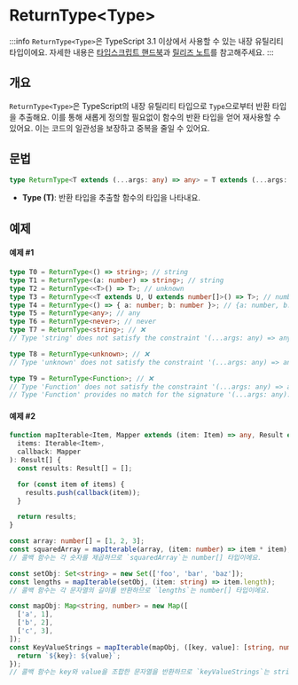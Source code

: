 # ReturnType\<Type>

:::info
`ReturnType<Type>`은 TypeScript 3.1 이상에서 사용할 수 있는 내장 유틸리티 타입이에요. 자세한 내용은 [타입스크립트 핸드북](https://www.typescriptlang.org/docs/handbook/utility-types.html#parameterstype)과 [릴리즈 노트](https://www.typescriptlang.org/docs/handbook/release-notes/typescript-3-0.html#tuples-in-rest-parameters-and-spread-expressions)를 참고해주세요.
:::

## 개요

`ReturnType<Type>`은 TypeScript의 내장 유틸리티 타입으로 `Type`으로부터 반환 타입을 추출해요. 이를 통해 새롭게 정의할 필요없이 함수의 반환 타입을 얻어 재사용할 수 있어요. 이는 코드의 일관성을 보장하고 중복을 줄일 수 있어요.

## 문법

```ts
type ReturnType<T extends (...args: any) => any> = T extends (...args: any) => infer R => R : never;
```

- **Type (T)**: 반환 타입을 추출할 함수의 타입을 나타내요.

## 예제

#### 예제 #1

```ts
type T0 = ReturnType<() => string>; // string
type T1 = ReturnType<(a: number) => string>; // string
type T2 = ReturnType<<T>() => T>; // unknown
type T3 = ReturnType<<T extends U, U extends number[]>() => T>; // number[]
type T4 = ReturnType<() => { a: number; b: number }>; // {a: number, b: number}
type T5 = ReturnType<any>; // any
type T6 = ReturnType<never>; // never
type T7 = ReturnType<string>; // ❌
// Type 'string' does not satisfy the constraint '(...args: any) => any'.

type T8 = ReturnType<unknown>; // ❌
// Type 'unknown' does not satisfy the constraint '(...args: any) => any'.

type T9 = ReturnType<Function>; // ❌
// Type 'Function' does not satisfy the constraint '(...args: any) => any'.
// Type 'Function' provides no match for the signature '(...args: any): any'.
```

#### 예제 #2

```ts
function mapIterable<Item, Mapper extends (item: Item) => any, Result extends ReturnType<Mapper>>(
  items: Iterable<Item>,
  callback: Mapper
): Result[] {
  const results: Result[] = [];

  for (const item of items) {
    results.push(callback(item));
  }

  return results;
}

const array: number[] = [1, 2, 3];
const squaredArray = mapIterable(array, (item: number) => item * item);
// 콜백 함수는 각 숫자를 제곱하므로 `squaredArray`는 number[] 타입이에요.

const setObj: Set<string> = new Set(['foo', 'bar', 'baz']);
const lengths = mapIterable(setObj, (item: string) => item.length);
// 콜백 함수는 각 문자열의 길이를 반환하므로 `lengths`는 number[] 타입이에요.

const mapObj: Map<string, number> = new Map([
  ['a', 1],
  ['b', 2],
  ['c', 3],
]);
const KeyValueStrings = mapIterable(mapObj, ([key, value]: [string, number]) => {
  return `${key}: ${value}`;
});
// 콜백 함수는 key와 value을 조합한 문자열을 반환하므로 `keyValueStrings`는 string[] 타입이에요.
```
